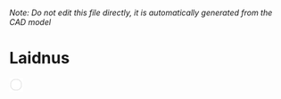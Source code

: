 ###### Note: Do not edit this file directly, it is automatically generated from the CAD model

# Laidnus

![](/project.svg)



 

